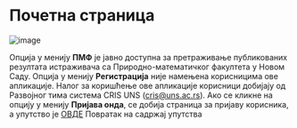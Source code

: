 # Почетна страница
 
 ![image](https://user-images.githubusercontent.com/29538544/173385774-7081989b-27a1-4139-a388-17f32f79dc3c.png)
 
Опција у менију **ПМФ** је јавно доступна за претраживање публикованих резултата истраживача са Природно-математичког факултета у Новом Саду.
Опција у менију **Регистрација** није намењена корисницима ове апликације. Налог за коришћење ове апликације корисници добијају од Развојног тима система CRIS UNS (cris@uns.ac.rs).
Ако се кликне на опцију у менију **Пријава онда**, се добија страница за пријаву корисника, а упутство је [ОВДЕ](uputstvoDR/prijava.md)
Повратак на садржај упутства
